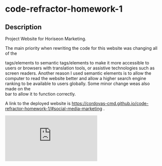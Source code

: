 # code-refractor-homework-1


## Description

Project Website for Horiseon Marketing.

The main priority when rewriting the code for this website was changing all of the <div> tags/elements to semantic tags/elements to make it more accessible to users or browsers with translation tools, or assistive technologies such as screen readers. Another reason I used semantic elements is to allow the computer to read the website better and allow a higher search engine ranking to be available to users globally. Some minor change weas also made on the <nav> bar to allow it to function correctly. 

A link to the deployed website is https://cordovas-cmd.github.io/code-refractor-homework-1/#social-media-marketing .

![Alt text](https://github.com/Cordovas-cmd/code-refractor-homework-1/blob/main/ReadME.md)